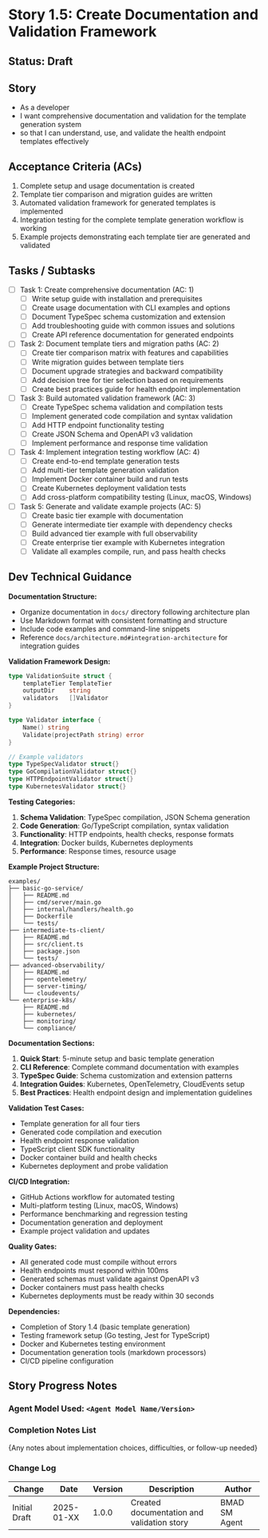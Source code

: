 # Story 1.5: Create Documentation and Validation Framework

## Status: Draft

## Story

- As a developer
- I want comprehensive documentation and validation for the template generation system
- so that I can understand, use, and validate the health endpoint templates effectively

## Acceptance Criteria (ACs)

1. Complete setup and usage documentation is created
2. Template tier comparison and migration guides are written
3. Automated validation framework for generated templates is implemented
4. Integration testing for the complete template generation workflow is working
5. Example projects demonstrating each template tier are generated and validated

## Tasks / Subtasks

- [ ] Task 1: Create comprehensive documentation (AC: 1)
  - [ ] Write setup guide with installation and prerequisites
  - [ ] Create usage documentation with CLI examples and options
  - [ ] Document TypeSpec schema customization and extension
  - [ ] Add troubleshooting guide with common issues and solutions
  - [ ] Create API reference documentation for generated endpoints

- [ ] Task 2: Document template tiers and migration paths (AC: 2)
  - [ ] Create tier comparison matrix with features and capabilities
  - [ ] Write migration guides between template tiers
  - [ ] Document upgrade strategies and backward compatibility
  - [ ] Add decision tree for tier selection based on requirements
  - [ ] Create best practices guide for health endpoint implementation

- [ ] Task 3: Build automated validation framework (AC: 3)
  - [ ] Create TypeSpec schema validation and compilation tests
  - [ ] Implement generated code compilation and syntax validation
  - [ ] Add HTTP endpoint functionality testing
  - [ ] Create JSON Schema and OpenAPI v3 validation
  - [ ] Implement performance and response time validation

- [ ] Task 4: Implement integration testing workflow (AC: 4)
  - [ ] Create end-to-end template generation tests
  - [ ] Add multi-tier template generation validation
  - [ ] Implement Docker container build and run tests
  - [ ] Create Kubernetes deployment validation tests
  - [ ] Add cross-platform compatibility testing (Linux, macOS, Windows)

- [ ] Task 5: Generate and validate example projects (AC: 5)
  - [ ] Create basic tier example with documentation
  - [ ] Generate intermediate tier example with dependency checks
  - [ ] Build advanced tier example with full observability
  - [ ] Create enterprise tier example with Kubernetes integration
  - [ ] Validate all examples compile, run, and pass health checks

## Dev Technical Guidance

**Documentation Structure:**
- Organize documentation in `docs/` directory following architecture plan
- Use Markdown format with consistent formatting and structure
- Include code examples and command-line snippets
- Reference `docs/architecture.md#integration-architecture` for integration guides

**Validation Framework Design:**
```go
type ValidationSuite struct {
    templateTier TemplateTier
    outputDir    string
    validators   []Validator
}

type Validator interface {
    Name() string
    Validate(projectPath string) error
}

// Example validators
type TypeSpecValidator struct{}
type GoCompilationValidator struct{}
type HTTPEndpointValidator struct{}
type KubernetesValidator struct{}
```

**Testing Categories:**
1. **Schema Validation**: TypeSpec compilation, JSON Schema generation
2. **Code Generation**: Go/TypeScript compilation, syntax validation
3. **Functionality**: HTTP endpoints, health checks, response formats
4. **Integration**: Docker builds, Kubernetes deployments
5. **Performance**: Response times, resource usage

**Example Project Structure:**
```
examples/
├── basic-go-service/
│   ├── README.md
│   ├── cmd/server/main.go
│   ├── internal/handlers/health.go
│   ├── Dockerfile
│   └── tests/
├── intermediate-ts-client/
│   ├── README.md
│   ├── src/client.ts
│   ├── package.json
│   └── tests/
├── advanced-observability/
│   ├── README.md
│   ├── opentelemetry/
│   ├── server-timing/
│   └── cloudevents/
└── enterprise-k8s/
    ├── README.md
    ├── kubernetes/
    ├── monitoring/
    └── compliance/
```

**Documentation Sections:**
1. **Quick Start**: 5-minute setup and basic template generation
2. **CLI Reference**: Complete command documentation with examples
3. **TypeSpec Guide**: Schema customization and extension patterns
4. **Integration Guides**: Kubernetes, OpenTelemetry, CloudEvents setup
5. **Best Practices**: Health endpoint design and implementation guidelines

**Validation Test Cases:**
- Template generation for all four tiers
- Generated code compilation and execution
- Health endpoint response validation
- TypeScript client SDK functionality
- Docker container build and health checks
- Kubernetes deployment and probe validation

**CI/CD Integration:**
- GitHub Actions workflow for automated testing
- Multi-platform testing (Linux, macOS, Windows)
- Performance benchmarking and regression testing
- Documentation generation and deployment
- Example project validation and updates

**Quality Gates:**
- All generated code must compile without errors
- Health endpoints must respond within 100ms
- Generated schemas must validate against OpenAPI v3
- Docker containers must pass health checks
- Kubernetes deployments must be ready within 30 seconds

**Dependencies:**
- Completion of Story 1.4 (basic template generation)
- Testing framework setup (Go testing, Jest for TypeScript)
- Docker and Kubernetes testing environment
- Documentation generation tools (markdown processors)
- CI/CD pipeline configuration

## Story Progress Notes

### Agent Model Used: `<Agent Model Name/Version>`

### Completion Notes List

{Any notes about implementation choices, difficulties, or follow-up needed}

### Change Log

| Change | Date | Version | Description | Author |
| ------ | ---- | ------- | ----------- | ------ |
| Initial Draft | 2025-01-XX | 1.0.0 | Created documentation and validation story | BMAD SM Agent |
